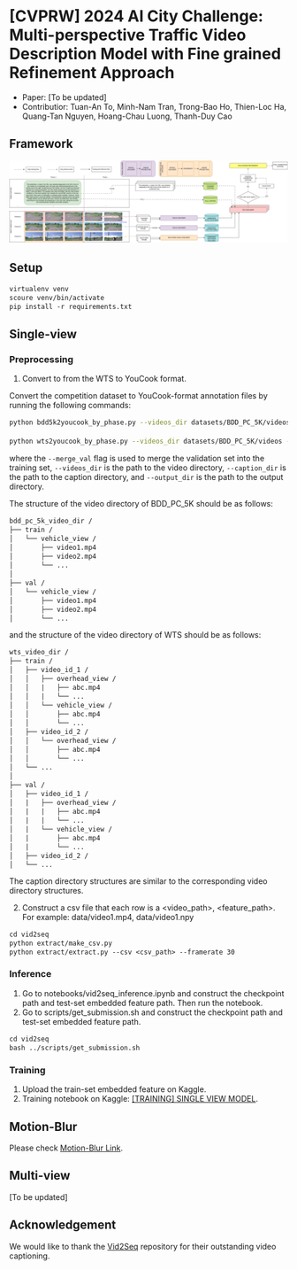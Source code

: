 # [CVPRW] 2024 AI City Challenge: Multi-perspective Traffic Video Description Model with Fine grained Refinement Approach

- Paper: [To be updated] 
- Contributior: Tuan-An To, Minh-Nam Tran, Trong-Bao Ho, Thien-Loc Ha, Quang-Tan Nguyen, Hoang-Chau Luong, Thanh-Duy Cao

## Framework
![Alt text](assets/OverviewMethod.png?raw=true)

## Setup 
```
virtualenv venv
scoure venv/bin/activate
pip install -r requirements.txt
``` 

## Single-view 
### Preprocessing
1. Convert to from the WTS to YouCook format.

Convert the competition dataset to YouCook-format annotation files by running the following commands:
```bash
python bdd5k2youcook_by_phase.py --videos_dir datasets/BDD_PC_5K/videos --caption_dir datasets/BDD_PC_5K/captions --output_dir annotations/BDD_PC_5K --merge_val

python wts2youcook_by_phase.py --videos_dir datasets/BDD_PC_5K/videos --caption_dir datasets/WTS/captions --output_dir annotations/WTS --merge_val
```

where the `--merge_val` flag is used to merge the validation set into the training set, `--videos_dir` is the path to the video directory, `--caption_dir` is the path to the caption directory, and `--output_dir` is the path to the output directory.

The structure of the video directory of BDD_PC_5K should be as follows:
```
bdd_pc_5k_video_dir /
├── train /
│   └── vehicle_view /
│       ├── video1.mp4
│       ├── video2.mp4
│       └── ...
│   
├── val /
│   └── vehicle_view /
│       ├── video1.mp4
│       ├── video2.mp4
│       └── ...
```

and the structure of the video directory of WTS should be as follows:
```
wts_video_dir /
├── train /
│   ├── video_id_1 /
│   │   ├── overhead_view /
│   │   |   ├── abc.mp4
│   │   |   └── ...
│   │   └── vehicle_view /
│   │       ├── abc.mp4
│   │       └── ...
│   ├── video_id_2 /
│   │   └── overhead_view /
│   │       ├── abc.mp4
│   │       └── ...
│   └── ...
│
├── val /
│   ├── video_id_1 /
│   |   ├── overhead_view /
│   |   |   ├── abc.mp4
│   |   |   └── ...
│   |   └── vehicle_view /
│   |       ├── abc.mp4
│   |       └── ...
│   ├── video_id_2 /
│   └── ...
```

The caption directory structures are similar to the corresponding video directory structures.


2. Construct a csv file that each row is a <video_path>, <feature_path>. For example: data/video1.mp4, data/video1.npy
```
cd vid2seq
python extract/make_csv.py
python extract/extract.py --csv <csv_path> --framerate 30
``` 


### Inference
1. Go to notebooks/vid2seq_inference.ipynb and construct the checkpoint path and test-set embedded feature path. Then run the notebook.
2. Go to scripts/get_submission.sh and construct the checkpoint path and test-set embedded feature path.
```
cd vid2seq
bash ../scripts/get_submission.sh
```

### Training 
1. Upload the train-set embedded feature on Kaggle.
2. Training notebook on Kaggle: [[TRAINING] SINGLE VIEW MODEL](https://www.kaggle.com/code/anttun/training-single-view-model/edit).

## Motion-Blur
Please check [Motion-Blur Link](https://github.com/ToTuanAn/AICityChallenge2024_Track2/blob/main/motion_blur/README.md).

## Multi-view
[To be updated]

## Acknowledgement
We would like to thank the [Vid2Seq](https://github.com/antoyang/VidChapters) repository for their outstanding video captioning.